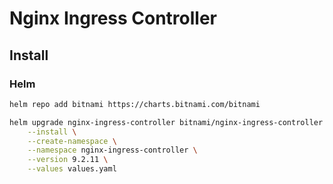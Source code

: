 # Nginx Ingress Controller

## Install

### Helm

```bash
helm repo add bitnami https://charts.bitnami.com/bitnami

helm upgrade nginx-ingress-controller bitnami/nginx-ingress-controller \
    --install \
    --create-namespace \
    --namespace nginx-ingress-controller \
    --version 9.2.11 \
    --values values.yaml
```
